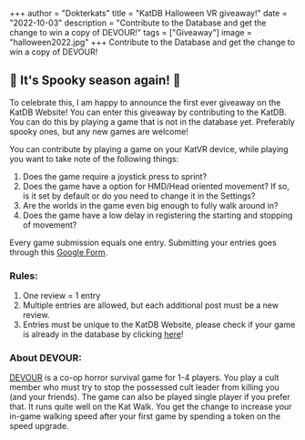 +++
author = "Dokterkats"
title = "KatDB Halloween VR giveaway!"
date = "2022-10-03"
description = "Contribute to the Database and get the change to win a copy of DEVOUR!"
tags = ["Giveaway"]
image = "halloween2022.jpg"
+++
Contribute to the Database and get the change to win a copy of DEVOUR!
## 🎃 It's Spooky season again! 🎃

To celebrate this, I am happy to announce the first ever giveaway on the KatDB Website!
You can enter this giveaway by contributing to the KatDB. You can do this by playing a game that is not in the database yet. Preferably spooky ones, but any new games are welcome! 

You can contribute by playing a game on your KatVR device,  while playing you want to take note of the following things:

1. Does the game require a joystick press to sprint?
2. Does the game have a option for HMD/Head oriented movement? If so, is it set by default or do you need to change it in the Settings?
3. Are the worlds in the game even big enough to fully walk around in?
4. Does the game have a low delay in registering the starting and stopping of movement?


Every game submission equals one entry. Submitting your entries goes through this [Google Form](https://docs.google.com/forms/d/e/1FAIpQLSdV8iFVUnStbgX36fq0U8pHco3m54bwsRD0QfButH9fxyrmnw/viewform?usp=sharing).

### Rules:
1. One review = 1 entry
2. Multiple entries are allowed, but each additional post must be a new review.
3. Entries must be unique to the KatDB Website, please check if your game is already in the database by clicking [here](https://katdb.info/steamvr/)!


### About DEVOUR:
[DEVOUR](https://store.steampowered.com/app/1274570/DEVOUR/) is a co-op horror survival game for 1-4 players. You play a cult member who must try to stop the possessed cult leader from killing you (and your friends). The game can also be played single player if you prefer that. It runs quite well on the Kat Walk. You get the change to increase your in-game walking speed after your first game by spending a token on the speed upgrade.



